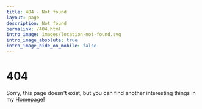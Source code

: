 ```yaml
---
title: 404 - Not found
layout: page
description: Not found
permalink: /404.html
intro_image: images/location-not-found.svg
intro_image_absolute: true
intro_image_hide_on_mobile: false
---
```


# 404

Sorry, this page doesn't exist, but you can find another interesting things in my [Homepage](https://douglascl.xyz/)!

